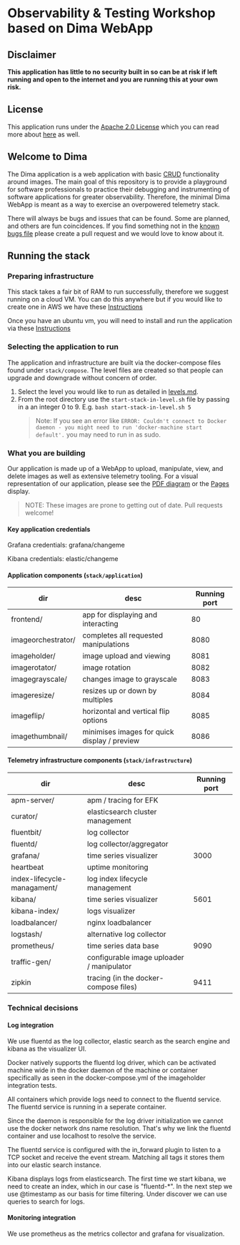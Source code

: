 # Observability & Testing Workshop based on Dima WebApp

## Disclaimer

**This application has little to no security built in so can be at risk if left running and open to the internet and you are running this at your own risk.**

## License

This application runs under the [Apache 2.0 License](LICENSE) which you can read more about [here](https://tldrlegal.com/license/apache-license-2.0-(apache-2.0)) as well.

## Welcome to Dima

The Dima application is a web application with basic [CRUD](https://en.wikipedia.org/wiki/Create,_read,_update_and_delete) functionality around images. The main goal of this repository is to provide a playground for software professionals to practice their debugging and instrumenting of software applications for greater observability. Therefore, the minimal Dima WebApp is meant as a way to exercise an overpowered telemetry stack.

There will always be bugs and issues that can be found. Some are planned, and others are fun coincidences. If you find something not in the [known bugs file](docs/known_bugs.md) please create a pull request and we would love to know about it.

## Running the stack

### Preparing infrastructure

This stack takes a fair bit of RAM to run successfully, therefore we suggest running on a cloud VM. You can do this anywhere but if you would like to create one in AWS we have these [Instructions](docs/create_vm_in_aws.md)

Once you have an ubuntu vm, you will need to install and run the application via these [Instructions](docs/run_stack_on_ubuntu.md)

### Selecting the application to run

The application and infrastructure are built via the docker-compose files found under `stack/compose`. The level files are created so that people can upgrade and downgrade without concern of order.

1. Select the level you would like to run as detailed in [levels.md](stack/compose/levels.md).
1. From the root directory use the `start-stack-in-level.sh` file by passing in a an integer 0 to 9. E.g.
`bash
start-stack-in-level.sh 5
`
    > Note: If you see an error like `ERROR: Couldn't connect to Docker daemon - you might need to run 'docker-machine start default'.` you may need to run in as sudo.

### What you are building

Our application is made up of a WebApp to upload, manipulate, view, and delete images as well as extensive telemetry tooling. For a visual representation of our application, please see the [PDF diagram](docs/architecture/architecture.pdf) or the [Pages](docs/architecture/architecture.pages) display.
> NOTE: These images are prone to getting out of date. Pull requests welcome!

#### Key application credentials

Grafana credentials: grafana/changeme

Kibana credentials: elastic/changeme

#### Application components (`stack/application`)

| dir                | desc                                           | Running port |
| ---                | ---                                            | ---          |
| frontend/          | app for displaying and interacting             | 80           |
| imageorchestrator/ | completes all requested manipulations          | 8080         |
| imageholder/       | image upload and viewing                       | 8081         |
| imagerotator/      | image rotation                                 | 8082         |
| imagegrayscale/    | changes image to grayscale                     | 8083         |
| imageresize/       | resizes up or down by multiples                | 8084         |
| imageflip/         | horizontal and vertical flip options           | 8085         |
| imagethumbnail/    | minimises images for quick display / preview   | 8086         |

#### Telemetry infrastructure components (`stack/infrastructure`)

| dir                         | desc                                      |Running port |
| ---                         | ---                                       | --          |
| apm-server/                 | apm / tracing for EFK                     |             |
| curator/                    | elasticsearch cluster management          |             |
| fluentbit/                  | log collector                             |             |
| fluentd/                    | log collector/aggregator                  |             |
| grafana/                    | time series visualizer                    | 3000        |
| heartbeat                   | uptime monitoring                         |             |
| index-lifecycle-managament/ | log index lifecycle management            |             |
| kibana/                     | time series visualizer                    | 5601        |
| kibana-index/               | logs visualizer                           |             |
| loadbalancer/               | nginx loadbalancer                        |             |
| logstash/                   | alternative log collector                 |             |
| prometheus/                 | time series data base                     | 9090        |
| traffic-gen/                | configurable image uploader / manipulator |             |
| zipkin                      | tracing (in the docker-compose files)     | 9411        |

### Technical decisions

#### Log integration

We use fluentd as the log collector, elastic search as the search engine and kibana as the visualizer UI.

Docker natively supports the fluentd log driver, which can be activated machine wide in the docker daemon of the machine or container specifically as seen in the docker-compose.yml of the imageholder integration tests.

All containers which provide logs need to connect to the fluentd service. The fluentd service is running in a seperate container. 

Since the daemon is responsible for the log driver initialization we cannot use the docker network dns name resolution. That's why we link the fluentd container and use localhost to resolve the service.

The fluentd service is configured with the in_forward plugin to listen to a TCP socket and receive the event stream.
Matching all tags it stores them into our elastic search instance.

Kibana displays logs from elasticsearch. The first time we start kibana, we need to create an index, which in our case is "fluentd-*". In the next step we use @timestamp as our basis for time filtering.
Under discover we can use queries to search for logs.

#### Monitoring integration

We use prometheus as the metrics collector and grafana for visualization.
